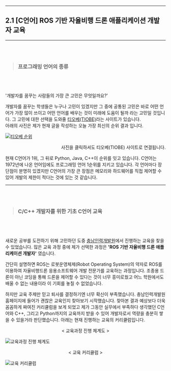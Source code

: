 
---
## 2.1 [C언어] ROS 기반 자율비행 드론 애플리케이션 개발자 교육
---  
######  <br>
> ### 프로그래밍 언어의 종류
######  <br>

'개발자를 꿈꾸는 사람들의 가장 큰 고민은 무엇일까요?'  

개발자를 꿈꾸는 학생들은 누구나 고민이 있겠지만 그 중에 공통된 고민은 바로 어떤 언어가 가장 많이 쓰이고 어떤 언어를 배우는 것이 미래에 도움이 될까 라는 고민일 것입니다. 그 고민에 대한 선택을 도와줄 [티오베(TIOBE)](https://www.tiobe.com/tiobe-index/)라는 사이트가 있습니다.  
아래의 사진은 제가 현재 글을 작성하는 오늘 가장 최신의 순위 결과 입니다.

[![티오베 순위](https://user-images.githubusercontent.com/84114844/118231463-23167580-b4ca-11eb-87a6-b6343242fe6b.JPG)](https://www.tiobe.com/tiobe-index/)
<p align = "right">
사진을 클릭하셔도 티오베(TIOBE) 사이트로 연결됩니다.
</p>

현재 C언어가 1위, 그 뒤로 Python, Java, C++이 순위를 잇고 있습니다. C언어는 1972년에 나온 언어임에도 프로그래밍 언어 1순위를 지키고 있습니다. 각 언어마다 장단점이 분명히 있겠지만 C언어의 가장 큰 장점은 메모리와 하드웨어를 직접 제어할 수 있어 개발의 제한이 적다는 것에 있는 것 같습니다.

---
######  <br>
> ### C/C++ 개발자를 위한 기초 C언어 교육
######  <br>
새로운 공부를 도전하기 위해 고민하던 도중 [충남인력개발원](https://cn.korchamhrd.net/)에서 진행하는 교육을 찾을 수 있었습니다. 많은 교육 과정 중에 제가 선택한 과정은 **'ROS 기반 자율비행 드론 애플리케이션 개발자'** 였습니다.

간단히 설명하면 ROS는 로봇운영체제(Robot Operating System)의 약자로 ROS를 이용하여 자율비행드론 응용소프트웨어 개발 전문가를 교육하는 과정입니다. 조종용 드론이 아닌 코딩을 통해 드론을 제어할 수 있다는 것이 너무 흥미로웠고 어느 학원에서도 배울 수 없는 내용이라 이 기회를 놓칠 수 없었습니다.

하지만 교육 주제만 믿고 퇴사를 결정하기엔 너무 확신이 부족했습니다. 충남인력개발원 홈페이지에 들어가 괜찮은 교육인지 찾아보기 시작했습니다. 찾아본 결과 예상보다 더욱 꼼꼼하게 짜여진 커리큘럼을 보게 되었고 제가 그동안 실무에서 부족하다 생각했던 C언어와 C++, 그리고 Python까지의 교육까지 받을 수 있어 개발자로서 역량을 충분히 쌓을 수 있을거라 판단했습니다. 아래는 현재 진행하는 교육의 커리큘럼입니다.

<p align = "center">
< 교육과정 진행 체계도 >
</p>

![교육과정 진행 체계도](https://cn.korchamhrd.net/FileDownload_src.jsp?server_file_path=/tisfile/mojipgwajeong/webeditor/2020/07000/20200513141519388.png)

<p align = "center">
< 교육 커리큘럼 >
</p>

![교육 커리큘럼](https://user-images.githubusercontent.com/84114844/118202665-5be82780-b495-11eb-8a3b-e72453f9eb8d.jpg)


